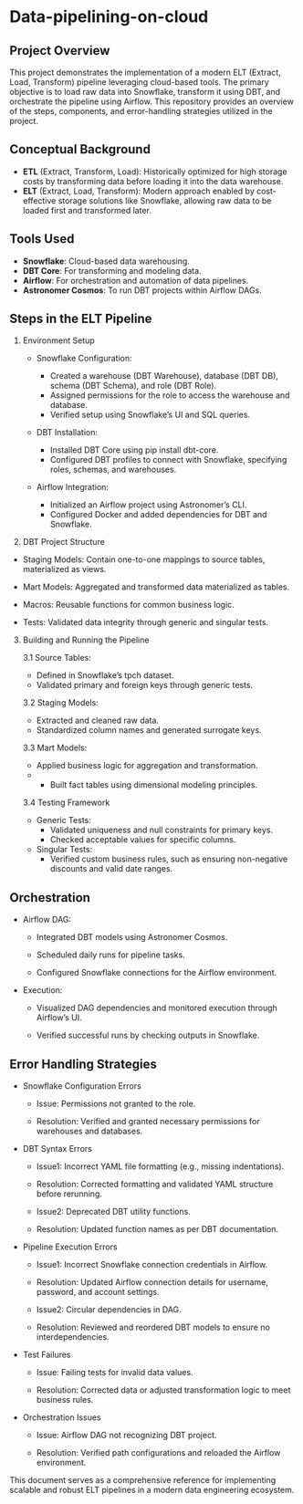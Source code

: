 # Data-pipelining-on-cloud

## Project Overview

This project demonstrates the implementation of a modern ELT (Extract, Load, Transform) pipeline leveraging cloud-based tools. The primary objective is to load raw data into Snowflake, transform it using DBT, and orchestrate the pipeline using Airflow. This repository provides an overview of the steps, components, and error-handling strategies utilized in the project.

## Conceptual Background

- **ETL** (Extract, Transform, Load): Historically optimized for high storage costs by transforming data before loading it into the data warehouse.
- **ELT** (Extract, Load, Transform): Modern approach enabled by cost-effective storage solutions like Snowflake, allowing raw data to be loaded first and transformed later.


## Tools Used

- **Snowflake**: Cloud-based data warehousing.
- **DBT Core**: For transforming and modeling data.
- **Airflow**: For orchestration and automation of data pipelines.
- **Astronomer Cosmos**: To run DBT projects within Airflow DAGs.

## Steps in the ELT Pipeline

1. Environment Setup
   - Snowflake Configuration:
     - Created a warehouse (DBT Warehouse), database (DBT DB), schema (DBT Schema), and role (DBT Role).
     - Assigned permissions for the role to access the warehouse and database.
     - Verified setup using Snowflake’s UI and SQL queries.
       
    - DBT Installation:
       - Installed DBT Core using pip install dbt-core.
       - Configured DBT profiles to connect with Snowflake, specifying roles, schemas, and warehouses.
         
   - Airflow Integration:
      - Initialized an Airflow project using Astronomer’s CLI.
      - Configured Docker and added dependencies for DBT and Snowflake.

2. DBT Project Structure

- Staging Models: Contain one-to-one mappings to source tables, materialized as views.

- Mart Models: Aggregated and transformed data materialized as tables.

- Macros: Reusable functions for common business logic.

- Tests: Validated data integrity through generic and singular tests.


3. Building and Running the Pipeline

   3.1 Source Tables:
   - Defined in Snowflake’s tpch dataset.
   - Validated primary and foreign keys through generic tests.

   3.2 Staging Models:
   - Extracted and cleaned raw data.
   - Standardized column names and generated surrogate keys.

   3.3 Mart Models:
   - Applied business logic for aggregation and transformation.
   - - Built fact tables using dimensional modeling principles.

   3.4 Testing Framework
   - Generic Tests:
     - Validated uniqueness and null constraints for primary keys.
     - Checked acceptable values for specific columns.
   - Singular Tests:
     - Verified custom business rules, such as ensuring non-negative discounts and valid date ranges.

## Orchestration

- Airflow DAG:

  - Integrated DBT models using Astronomer Cosmos.

  - Scheduled daily runs for pipeline tasks.

  - Configured Snowflake connections for the Airflow environment.

- Execution:

  - Visualized DAG dependencies and monitored execution through Airflow’s UI.

  - Verified successful runs by checking outputs in Snowflake.

## Error Handling Strategies

- Snowflake Configuration Errors

  - Issue: Permissions not granted to the role.

  - Resolution: Verified and granted necessary permissions for warehouses and databases.

- DBT Syntax Errors

  - Issue1: Incorrect YAML file formatting (e.g., missing indentations).

  - Resolution: Corrected formatting and validated YAML structure before rerunning.

  - Issue2: Deprecated DBT utility functions.

  - Resolution: Updated function names as per DBT documentation.

- Pipeline Execution Errors

  - Issue1: Incorrect Snowflake connection credentials in Airflow.

  - Resolution: Updated Airflow connection details for username, password, and account settings.

  - Issue2: Circular dependencies in DAG.

  - Resolution: Reviewed and reordered DBT models to ensure no interdependencies.

- Test Failures

  - Issue: Failing tests for invalid data values.

  - Resolution: Corrected data or adjusted transformation logic to meet business rules.

- Orchestration Issues

  - Issue: Airflow DAG not recognizing DBT project.

  - Resolution: Verified path configurations and reloaded the Airflow environment.



This document serves as a comprehensive reference for implementing scalable and robust ELT pipelines in a modern data engineering ecosystem.

